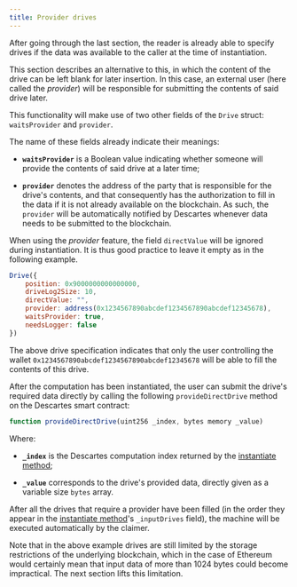 ```yaml
---
title: Provider drives
---
```


After going through the last section, the reader is already able to specify drives if the data was available to the caller at the time of instantiation.

This section describes an alternative to this, in which the content of the drive can be left blank for later insertion.
In this case, an external user (here called the *provider*) will be responsible for submitting the contents of said drive later.

This functionality will make use of two other fields of the `Drive` struct: `waitsProvider` and `provider`.

The name of these fields already indicate their meanings:

- **`waitsProvider`** is a Boolean value indicating whether someone will provide the contents of said drive at a later time;

- **`provider`** denotes the address of the party that is responsible for the drive's contents, and that consequently has the authorization to fill in the data if it is not already available on the blockchain. As such, the `provider` will be automatically notified by Descartes whenever data needs to be submitted to the blockchain.

When using the *provider* feature, the field `directValue` will be ignored during instantiation. It is thus good practice to leave it empty as in the following example.

```javascript
Drive({
    position: 0x9000000000000000,
    driveLog2Size: 10,
    directValue: "",
    provider: address(0x1234567890abcdef1234567890abcdef12345678),
    waitsProvider: true,
    needsLogger: false
})
```

The above drive specification indicates that only the user controlling the wallet `0x1234567890abcdef1234567890abcdef12345678` will be able to fill the contents of this drive.

After the computation has been instantiated, the user can submit the drive's required data directly by calling the following `provideDirectDrive` method on the Descartes smart contract:

```javascript
function provideDirectDrive(uint256 _index, bytes memory _value)
```

Where:

- **`_index`** is the Descartes computation index returned by the [instantiate method](../descartes/instantiate);

- **`_value`** corresponds to the drive's provided data, directly given as a variable size `bytes` array.

After all the drives that require a provider have been filled (in the order they appear in the [instantiate method](../descartes/instantiate)'s `_inputDrives` field), the machine will be executed automatically by the claimer.

Note that in the above example drives are still limited by the storage restrictions of the underlying blockchain, which in the case of Ethereum would certainly mean that input data of more than 1024 bytes could become impractical.
The next section lifts this limitation.

